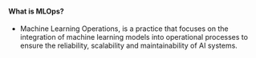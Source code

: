 #### What is MLOps? 

- Machine Learning Operations, is a practice that focuses on the integration of machine learning models into operational processes to ensure the reliability, scalability and maintainability of AI systems. 